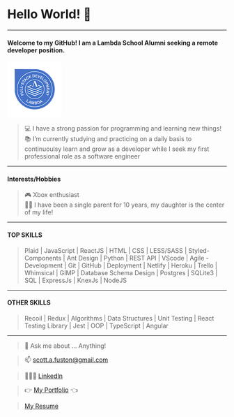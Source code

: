 # Hello World! 👋
---
  #### Welcome to my GitHub! I am a Lambda School Alumni seeking a remote developer position.
  ![alt text](https://github.com/fuston05/fuston05/blob/master/full-stack-web-development-technical-interviewing_126.png "Lambda School Endorsement Badge")
  > 💻 I have a strong passion for programming and learning new things!<br>
   📚 I’m currently studying and practicing on a daily basis to continuoulsy learn and grow as a developer while I seek my first professional role as a software engineer
---
#### Interests/Hobbies
  >  🎮 Xbox enthusiast<br>
    👱‍♀️ I have been a single parent for 10 years, my daughter is the center of my life!
---
#### TOP SKILLS
> Plaid | JavaScript | ReactJS | HTML | CSS | LESS/SASS | Styled-Components | Ant Design | Python | REST API | VScode | Agile - Development | Git | GitHub | Deployment | Netlify | Heroku | Trello | Whimsical | GIMP | Database Schema Design | Postgres | SQLite3 | SQL | ExpressJs | KnexJs | NodeJS
---
#### OTHER SKILLS
> Recoil | Redux | Algorithms | Data Structures | Unit Testing | React Testing Library | Jest | OOP | TypeScript | Angular
---
> 💬 Ask me about ... Anything!

> 📫 [scott.a.fuston@gmail.com](scott.a.fuston@gmail.com)
    
> 🙋🏽‍♂️ [LinkedIn](https://www.linkedin.com/in/scott-fuston/)

> 👉 [My Portfolio](https://scottfuston.com/) 👈

> [My Resume](https://docs.google.com/document/d/1H4bAd8P8GZ4yuAOvKbwWI0H7iukQamzsGYYEHGe-3_M/edit?usp=sharing)
